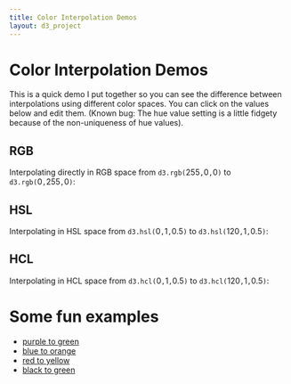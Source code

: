 ```yaml
---
title: Color Interpolation Demos
layout: d3_project
---
```


# Color Interpolation Demos

This is a quick demo I put together so you can see the difference
between interpolations using different color spaces. You can click on
the values below and edit them. (Known bug: The hue value setting is a
little fidgety because of the non-uniqueness of hue values).

## RGB

Interpolating directly in RGB space from `d3.rgb(`<span contenteditable="true" id="rgb_ro">255</span>`,`<span contenteditable="true" id="rgb_go">0</span>`,`<span contenteditable="true" contenteditable="true" id="rgb_bo">0</span>`)` to `d3.rgb(`<span contenteditable="true" id="rgb_rd">0</span>`,`<span contenteditable="true" id="rgb_gd">255</span>`,`<span contenteditable="true" id="rgb_bd">0</span>`)`:

<div id="rgb_div"></div>

## HSL

Interpolating in HSL space from `d3.hsl(`<span contenteditable="true" id="hsl_ho">0</span>`,`<span contenteditable="true" id="hsl_so">1</span>`,`<span contenteditable="true" id="hsl_lo">0.5</span>`)` to `d3.hsl(`<span contenteditable="true" id="hsl_hd">120</span>`,`<span contenteditable="true" id="hsl_sd">1</span>`,`<span contenteditable="true" id="hsl_ld">0.5</span>`)`:

<div id="hsl_div"></div>

## HCL

Interpolating in HCL space from `d3.hcl(`<span contenteditable="true" id="hcl_ho">0</span>`,`<span contenteditable="true" id="hcl_co">1</span>`,`<span contenteditable="true" id="hcl_lo">0.5</span>`)` to `d3.hcl(`<span contenteditable="true" id="hcl_hd">120</span>`,`<span contenteditable="true" id="hcl_cd">1</span>`,`<span contenteditable="true" id="hcl_ld">0.5</span>`)`:

<div id="hcl_div"></div>

# Some fun examples

* [purple to green](javascript:set(255,0,255,0,255,0))
* [blue to orange](javascript:set(30,100,240,240,160,40))
* [red to yellow](javascript:set(255,0,0,255,255,0))
* [black to green](javascript:set(0,1,0,0,255,0))

